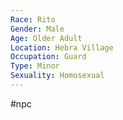 ```yaml
---
Race: Rito
Gender: Male
Age: Older Adult
Location: Hebra Village
Occupation: Guard
Type: Minor
Sexuality: Homosexual
---
```

#npc 

